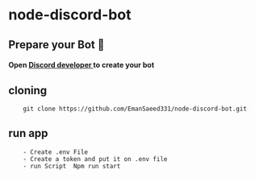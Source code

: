 # node-discord-bot

## Prepare your Bot 🤖
####    Open [Discord developer ](https://discord.com/developers/applications) to create your bot 

## cloning 
```
    git clone https://github.com/EmanSaeed331/node-discord-bot.git
```
## run app 

```
    - Create .env File 
    - Create a token and put it on .env file 
    - run Script  Npm run start 
```